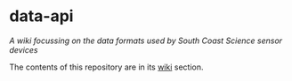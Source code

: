 # data-api
_A wiki focussing on the data formats used by South Coast Science sensor devices_

The contents of this repository are in its [wiki](https://github.com/south-coast-science/data-formats/wiki) section.
